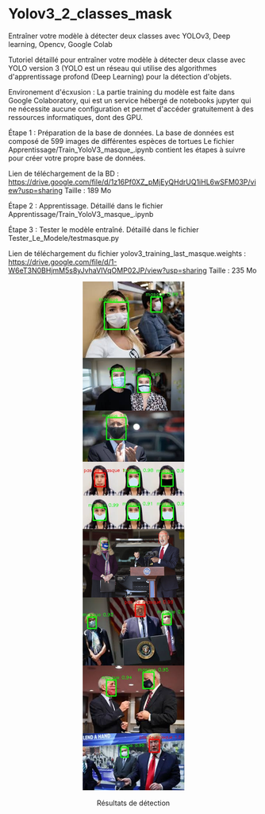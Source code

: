 # Yolov3_2_classes_mask
Entraîner votre modèle à détecter deux classes avec YOLOv3, Deep learning, Opencv, Google Colab

Tutoriel détaillé pour entraîner votre modèle à détecter deux classe avec YOLO version 3 
(YOLO est un réseau qui utilise des algorithmes d'apprentissage profond (Deep Learning) 
pour la détection d'objets.

Environement d'écxusion :
La partie training du modèle est faite dans Google Colaboratory, qui est un service hébergé
de notebooks jupyter qui ne nécessite aucune configuration et permet d'accéder gratuitement 
à des ressources informatiques, dont des GPU.

Étape 1 : Préparation de la base de données.
La base de données est composé de 599 images de différentes espèces de tortues
Le fichier Apprentissage/Train_YoloV3_masque_.ipynb contient les étapes à suivre pour créer votre propre base de données.

Lien de téléchargement  de la BD :
https://drive.google.com/file/d/1z16Pf0XZ_pMjEyQHdrUQ1iHL6wSFM03P/view?usp=sharing       Taille :  189 Mo

Étape 2 : Apprentissage.
Détaillé dans le fichier Apprentissage/Train_YoloV3_masque_.ipynb

Étape 3 : Tester le modèle entraîné.
Détaillé dans le fichier Tester_Le_Modele/testmasque.py

Lien de téléchargement du fichier yolov3_training_last_masque.weights   : 
https://drive.google.com/file/d/1-W6eT3N0BHjmM5s8yJvhaVIVqOMP02JP/view?usp=sharing      Taille : 235 Mo


<div align="center">
<img src="https://github.com/OAMELLAL/Yolov3_2_classes_Mask_vs_NoMask/blob/master/Tester_Le_Model/ResultatDeDetection/result_merged.png" >
<p>Résultats de détection</p>
</div>
